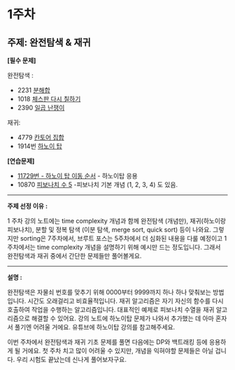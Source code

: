 # 1주차
## 주제: 완전탐색 & 재귀

**[필수 문제]**

완전탐색 :
- 2231 [분해합](https://www.acmicpc.net/problem/2231)
- 1018 [체스판 다시 칠하기](https://www.acmicpc.net/problem/1018)
- 2390 [일곱 난쟁이](https://www.acmicpc.net/problem/2309)

재귀:
- 4779 [칸토어 집합](https://www.acmicpc.net/problem/4779)
- 1914번 [하노이 탑](https://www.acmicpc.net/problem/1914)

**[연습문제]**
- [11729번 - 하노이 탑 이동 순서](https://www.acmicpc.net/problem/11729) - 하노이탑 응용
- 10870 [피보나치 수 5](https://www.acmicpc.net/problem/10870) -피보나치 기본 개념 (1, 2, 3, 4) 도 있음.

---

**주제 선정 이유 :**

1 주차 강의 노트에는 time complexity 개념과 함께 완전탐색 (개념만), 재귀(하노이랑 피보나치), 분할 및 정복 탐색 (이분 탐색, merge sort, quick sort) 등이 나와요. 그렇지만 sorting은 7주차에서, 브루트 포스는 5주차에서 더 심화된 내용을 다룰 예정이고 1주차에서는 time complexity 개념을 설명하기 위해 예시만 드는 정도입니다. 그래서 완전탐색과 재귀 중에서 간단한 문제들만 풀어볼게요.

---

**설명 :**

완전탐색은 자물쇠 번호를 맞추기 위해 0000부터 9999까지 하나 하나 맞춰보는 방법입니다. 시간도 오래걸리고 비효율적입니다. 재귀 알고리즘은 자기 자신의 함수를 다시 호출하여 작업을 수행하는 알고리즘입니다. 대표적인 예제로 피보나치 수열을 재귀 알고리즘으로 해결할 수 있어요. 강의 노트에 하노이탑 문제가 나와서 추가했는 데 아마 혼자서 풀기엔 어려울 거에요. 유튜브에 하노이탑 강의를 참고해주세요. 

이번 주차에서 완전탐색과 재귀 기초 문제를 풀면 다음에는 DP와 백트래킹 등에 응용하게 될 거에요. 첫 주차 치고 많이 어려울 수 있지만, 개념을 익혀야할 문제들은 아닐 겁니다. 우리 시험도 끝났는데 신나게 풀어보자구요.
